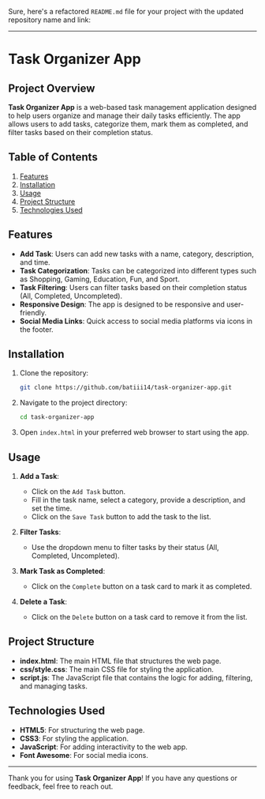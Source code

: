 Sure, here's a refactored `README.md` file for your project with the updated repository name and link:

---

# Task Organizer App

## Project Overview

**Task Organizer App** is a web-based task management application designed to help users organize and manage their daily tasks efficiently. The app allows users to add tasks, categorize them, mark them as completed, and filter tasks based on their completion status.

## Table of Contents
1. [Features](#features)
2. [Installation](#installation)
3. [Usage](#usage)
4. [Project Structure](#project-structure)
5. [Technologies Used](#technologies-used)

## Features

- **Add Task**: Users can add new tasks with a name, category, description, and time.
- **Task Categorization**: Tasks can be categorized into different types such as Shopping, Gaming, Education, Fun, and Sport.
- **Task Filtering**: Users can filter tasks based on their completion status (All, Completed, Uncompleted).
- **Responsive Design**: The app is designed to be responsive and user-friendly.
- **Social Media Links**: Quick access to social media platforms via icons in the footer.

## Installation

1. Clone the repository:
    ```bash
    git clone https://github.com/batiii14/task-organizer-app.git
    ```
2. Navigate to the project directory:
    ```bash
    cd task-organizer-app
    ```
3. Open `index.html` in your preferred web browser to start using the app.

## Usage

1. **Add a Task**:
    - Click on the `Add Task` button.
    - Fill in the task name, select a category, provide a description, and set the time.
    - Click on the `Save Task` button to add the task to the list.

2. **Filter Tasks**:
    - Use the dropdown menu to filter tasks by their status (All, Completed, Uncompleted).

3. **Mark Task as Completed**:
    - Click on the `Complete` button on a task card to mark it as completed.

4. **Delete a Task**:
    - Click on the `Delete` button on a task card to remove it from the list.

## Project Structure

- **index.html**: The main HTML file that structures the web page.
- **css/style.css**: The main CSS file for styling the application.
- **script.js**: The JavaScript file that contains the logic for adding, filtering, and managing tasks.

## Technologies Used

- **HTML5**: For structuring the web page.
- **CSS3**: For styling the application.
- **JavaScript**: For adding interactivity to the web app.
- **Font Awesome**: For social media icons.


---

Thank you for using **Task Organizer App**! If you have any questions or feedback, feel free to reach out.
